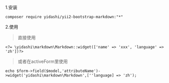1.安装  
```
composer require yidashi/yii2-bootstrap-markdown:"*"
```
2.使用  
>直接使用
```
<?= \yidashi\markdown\Markdown::widget(['name' => 'xxx', 'language' => 'zh'])?>
```
>或者在activeForm里使用
```
echo $form->field($model,'attributeName')->widget('yidashi\markdown\Markdown',[''language] => 'zh');
```
